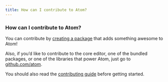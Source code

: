 ```yaml
---
title: How can I contribute to Atom?
---
```


### How can I contribute to Atom?

You can contribute by [creating a package](https://flight-manual.atom.io/hacking-atom/sections/tools-of-the-trade/) that adds something awesome to Atom!

Also, if you’d like to contribute to the core editor, one of the bundled packages, or one of the libraries that power Atom, just go to [github.com/atom](https://github.com/atom).

You should also read the [contributing guide](https://github.com/atom/atom/blob/master/CONTRIBUTING.md) before getting started.
